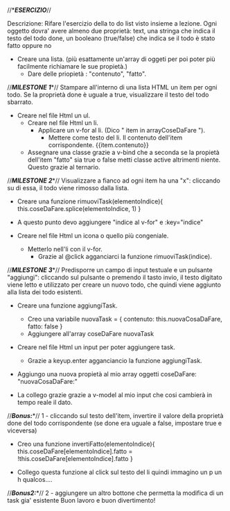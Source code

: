 //********ESERCIZIO*******//

Descrizione:
Rifare l'esercizio della to do list visto insieme a lezione.
Ogni oggetto dovra' avere almeno due proprietà:
text, una stringa che indica il testo del todo
done, un booleano (true/false) che indica se il todo è stato fatto oppure no

- Creare una lista. 
(più esattamente un'array di oggeti per poi poter più facilmente richiamare le sue propietà.)
    - Dare delle priopietà : "contenuto", "fatto".


//***MILESTONE 1****//
Stampare all'interno di una lista HTML un item per ogni todo.
Se la proprietà done è uguale a true, visualizzare il testo del todo sbarrato.

- Creare nel file Html un ul.
    - Creare nel file Html un li.
        - Applicare un v-for al li. (Dico " item in arrayCoseDaFare ").
            - Mettere come testo del li. Il contenuto dell'item corrispondente. {{item.contenuto}}
    - Assegnare una classe grazie a v-bind che a seconda se la propietà dell'item "fatto" sia true o false metti classe active altrimenti niente. Questo grazie al ternario. 



//***MILESTONE 2****//
Visualizzare a fianco ad ogni item ha una "x": cliccando su di essa, il todo viene rimosso dalla lista.

- Creare una funzione rimuoviTask(elementoIndice){
    this.coseDaFare.splice(elementoIndice, 1)
}

- A questo punto devo aggiungere "indice al v-for" e :key="indice"


- Creare nel file Html un icona o quello più congeniale. 
    - Metterlo nell'li con il v-for.
        -  Grazie al @click agganciarci la funzione rimuoviTask(indice).


//***MILESTONE 3****//
Predisporre un campo di input testuale e un pulsante "aggiungi": cliccando sul pulsante o premendo il tasto invio, il testo digitato viene letto e utilizzato per creare un nuovo todo, che quindi viene aggiunto alla lista dei todo esistenti.

- Creare una funzione aggiungiTask.
    - Creo una variabile nuovaTask = {
        contenuto: this.nuovaCosaDaFare,
        fatto: false
    }
    - Aggiungere all'array coseDaFare nuovaTask


- Creare nel file Html un input per poter aggiungere task. 
    - Grazie a keyup.enter agganciancio la funzione aggiungiTask.

- Aggiungo una nuova propietà al mio array oggetti coseDaFare: "nuovaCosaDaFare:"
- La collego grazie grazie a v-model al mio input che cosi cambierà in tempo reale il dato. 


//***Bonus:****//
1 - cliccando sul testo dell'item, invertire il valore della proprietà done del todo corrispondente (se done era uguale a false, impostare true e viceversa)

- Creo una funzione invertiFatto(elementoIndice){
    this.coseDaFare[elementoIndice].fatto = !this.coseDaFare[elementoIndice].fatto
}

- Collego questa funzione al click sul testo del li quindi immagino un p un h qualcos....



//***Bonus2:****//
2 -  aggiungere un altro bottone che permetta la modifica di un task gia' esistente
Buon lavoro e buon divertimento!

